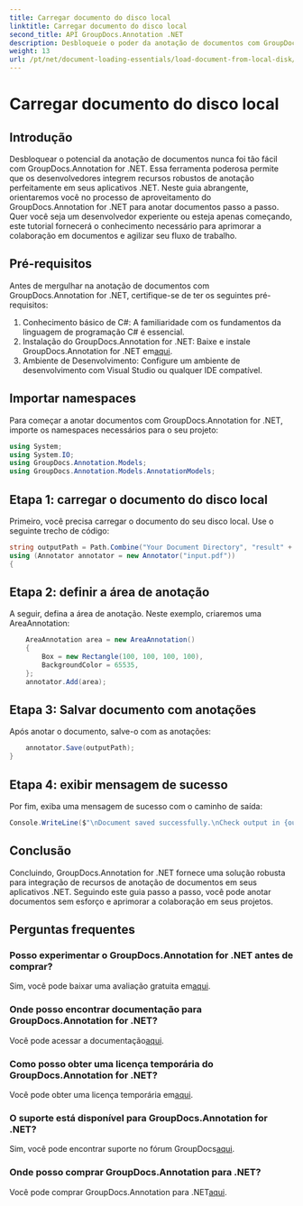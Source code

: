 ```yaml
---
title: Carregar documento do disco local
linktitle: Carregar documento do disco local
second_title: API GroupDocs.Annotation .NET
description: Desbloqueie o poder da anotação de documentos com GroupDocs.Annotation for .NET. Integre perfeitamente recursos de anotação em seus aplicativos .NET.
weight: 13
url: /pt/net/document-loading-essentials/load-document-from-local-disk/
---
```


# Carregar documento do disco local

## Introdução
Desbloquear o potencial da anotação de documentos nunca foi tão fácil com GroupDocs.Annotation for .NET. Essa ferramenta poderosa permite que os desenvolvedores integrem recursos robustos de anotação perfeitamente em seus aplicativos .NET. Neste guia abrangente, orientaremos você no processo de aproveitamento do GroupDocs.Annotation for .NET para anotar documentos passo a passo. Quer você seja um desenvolvedor experiente ou esteja apenas começando, este tutorial fornecerá o conhecimento necessário para aprimorar a colaboração em documentos e agilizar seu fluxo de trabalho.
## Pré-requisitos
Antes de mergulhar na anotação de documentos com GroupDocs.Annotation for .NET, certifique-se de ter os seguintes pré-requisitos:
1. Conhecimento básico de C#: A familiaridade com os fundamentos da linguagem de programação C# é essencial.
2. Instalação do GroupDocs.Annotation for .NET: Baixe e instale GroupDocs.Annotation for .NET em[aqui](https://releases.groupdocs.com/annotation/net/).
3. Ambiente de Desenvolvimento: Configure um ambiente de desenvolvimento com Visual Studio ou qualquer IDE compatível.

## Importar namespaces
Para começar a anotar documentos com GroupDocs.Annotation for .NET, importe os namespaces necessários para o seu projeto:
```csharp
using System;
using System.IO;
using GroupDocs.Annotation.Models;
using GroupDocs.Annotation.Models.AnnotationModels;
```

## Etapa 1: carregar o documento do disco local
Primeiro, você precisa carregar o documento do seu disco local. Use o seguinte trecho de código:
```csharp
string outputPath = Path.Combine("Your Document Directory", "result" + Path.GetExtension("input.pdf"));
using (Annotator annotator = new Annotator("input.pdf"))
{
```
## Etapa 2: definir a área de anotação
A seguir, defina a área de anotação. Neste exemplo, criaremos uma AreaAnnotation:
```csharp
    AreaAnnotation area = new AreaAnnotation()
    {
        Box = new Rectangle(100, 100, 100, 100),
        BackgroundColor = 65535,
    };
    annotator.Add(area);
```
## Etapa 3: Salvar documento com anotações
Após anotar o documento, salve-o com as anotações:
```csharp
    annotator.Save(outputPath);
}
```
## Etapa 4: exibir mensagem de sucesso
Por fim, exiba uma mensagem de sucesso com o caminho de saída:
```csharp
Console.WriteLine($"\nDocument saved successfully.\nCheck output in {outputPath}.");
```

## Conclusão
Concluindo, GroupDocs.Annotation for .NET fornece uma solução robusta para integração de recursos de anotação de documentos em seus aplicativos .NET. Seguindo este guia passo a passo, você pode anotar documentos sem esforço e aprimorar a colaboração em seus projetos.
## Perguntas frequentes
### Posso experimentar o GroupDocs.Annotation for .NET antes de comprar?
 Sim, você pode baixar uma avaliação gratuita em[aqui](https://releases.groupdocs.com/).
### Onde posso encontrar documentação para GroupDocs.Annotation for .NET?
 Você pode acessar a documentação[aqui](https://tutorials.groupdocs.com/annotation/net/).
### Como posso obter uma licença temporária do GroupDocs.Annotation for .NET?
 Você pode obter uma licença temporária em[aqui](https://purchase.groupdocs.com/temporary-license/).
### O suporte está disponível para GroupDocs.Annotation for .NET?
 Sim, você pode encontrar suporte no fórum GroupDocs[aqui](https://forum.groupdocs.com/c/annotation/10).
### Onde posso comprar GroupDocs.Annotation para .NET?
 Você pode comprar GroupDocs.Annotation para .NET[aqui](https://purchase.groupdocs.com/buy).